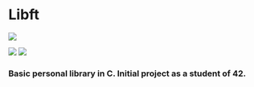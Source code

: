 <h1>Libft</h1>
<p align="left">
  <img src="https://github.com/pablovilchez/libft/assets/50591830/4b4b2975-e8b9-4898-8b28-d722ba682785">
</p>
<p align="left">
  <img src="https://img.shields.io/badge/status-finished-green">
  <img src="https://img.shields.io/badge/score-125-green">
</p>
<h3>
Basic personal library in C. Initial project as a student of 42.
</h3>
